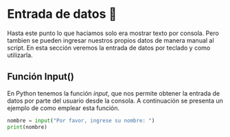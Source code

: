 # Entrada de datos 📝
Hasta este punto lo que haciamos solo era mostrar texto por consola. Pero tambien se pueden ingresar nuestros propios datos de manera manual al script. En esta sección veremos la entrada 
de datos por teclado y como utilizarla.

## Función Input()
En Python tenemos la función _input_, que nos permite obtener la entrada de datos por parte del usuario desde la consola. A continuación se presenta un ejemplo de como emplear esta función.

```python
nombre = input("Por favor, ingrese su nombre: ")
print(nombre)
```
